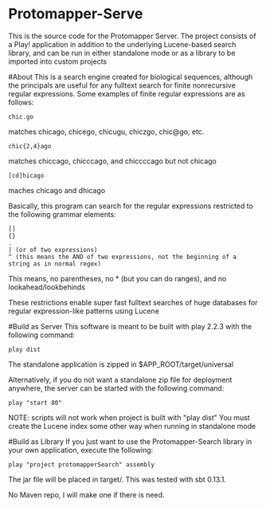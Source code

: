 Protomapper-Serve
=================
This is the source code for the Protomapper Server.
The project consists of a Play! application in addition to the underlying
Lucene-based search library, and can be run in either standalone mode or
as a library to be imported into custom projects

#About
This is a search engine created for biological sequences, although the principals
are useful for any fulltext search for finite nonrecursive regular expressions.
Some examples of finite regular expressions are as follows:

    chic.go

matches chicago, chicego, chicugu, chiczgo, chic@go, etc.

    chic{2,4}ago

matches chiccago, chicccago, and chiccccago but not chicago

    [cd]hicago

maches chicago and dhicago

Basically, this program can search for the regular expressions restricted to the following grammar elements:

    []
    {}
    .
    | (or of two expressions)
    ^ (this means the AND of two expressions, not the beginning of a string as in normal regex)

This means, no parentheses, no * (but you can do ranges), and no lookahead/lookbehinds

These restrictions enable super fast fulltext searches of huge databases for regular expression-like patterns using Lucene

#Build as Server
This software is meant to be built with play 2.2.3 with the following command:

    play dist

The standalone application is zipped in $APP_ROOT/target/universal

Alternatively, if you do not want a standalone zip file for deployment anywhere,
the server can be started with the following command:

    play "start 80"

NOTE: scripts will not work when project is built with "play dist"
You must create the Lucene index some other way when running in standalone mode

#Build as Library
If you just want to use the Protomapper-Search library in your own application,
execute the following:

    play "project protomapperSearch" assembly

The jar file will be placed in target/. This was tested with sbt 0.13.1.

No Maven repo, I will make one if there is need.

